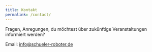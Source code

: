 ```yaml
---
title: Kontakt
permalink: /contact/
---
```


Fragen, Anregungen, du möchtest über zukünftige Veranstaltungen informiert werden?

Email: <a href="mailto:info@schueler-roboter.de">info@schueler-roboter.de</a>
